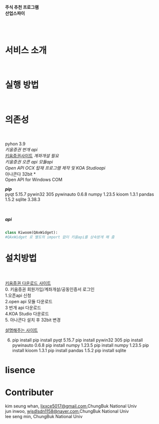 ****주식 추천 프로그램****<br/>
**산업스파이**<br/><br/><br/><br/>

# 서비스 소개<br/><br/>
  
# 실행 방법<br/><br/>

# 의존성<br/><br/>
pyhon 3.9<br/>
*키움증권 번개 api*<br/>
[키움증권사이트](https://www.kiwoom.com/h/common/event/VEventMainView?eventCode=20220074&from=138<br/>) *계좌개설 필요 *<br/>
키움증권 오픈 api 모듈api*<br/>
Open API OCX 탑재 프로그램 제작 및 KOA Studioapi*<br/>
아나콘다 32bit *<br/>
Open API for Windows COM <br/>

***pip***<br/>
pyqt 5.15.7
pywin32 305
pywinauto 0.6.8
numpy 1.23.5
kioom 1.3.1
pandas 1.5.2
sqlite 3.38.3

<br/><br/>
*****api*****
``` python 

class Kiwoom(QAxWidget): 
#QAxWidget 로 별도의 import 없이 키움api를 상속받게 해 줌


```

# 설치방법<br/><br/>
[키움증권 다운로드 사이트](https://www.kiwoom.com/h/customer/download/VOpenApiInfoView?dummyVal=0)<br/>
0. 키움증권 회원가입/계좌개설/공동인증서 로그인<br/>
1.오픈api 신청<br/>
2.open api 모듈 다운로드<br/>
3 번개 api 다운로드<br/>
4.KOA Studio 다운로드<br/>
5. 아나콘다 설치 후 32bit 변경<br/>

[설명해주는 사이트](https://losskatsu.github.io/it-infra/conda32/#4-%ED%82%A4%EC%9B%80-api-%EB%8B%A4%EC%9A%B4%EB%A1%9C%EB%93%9C)<br/>

6. pip install 
pip install pyqt 5.15.7
pip install pywin32 305
pip install pywinauto 0.6.8
pip install  numpy 1.23.5
pip install  numpy 1.23.5
pip install  kioom 1.3.1
pip install  pandas 1.5.2
pip install  sqlite


# lisence 


# Contributer
kim seung whan, lixxce5017@gmail.com,ChungBuk National Univ <br/>
jun inwoo, wjsdlsdn1158@naver.com,ChungBuk National Univ<br/>
lee seng min, ChungBuk National Univ<br/>
